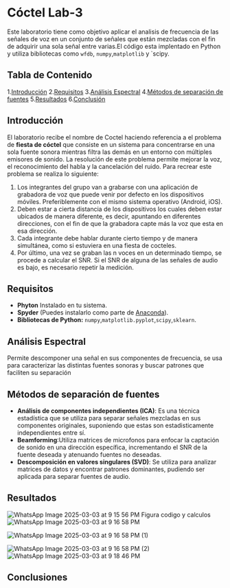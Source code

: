 # Cóctel Lab-3
Este laboratorio tiene como objetivo aplicar el analisis de frecuencia de las señales de voz en un conjunto de señales que están mezcladas con el fin de adquirir una sola señal entre varias.El código esta implentado en Python y utiliza bibliotecas como `wfdb`, `numpy`,`matplotlib` y `scipy.
## Tabla de Contenido
1.[Introducción](#introducción)
2.[Requisitos](#requisitos)
3.[Análisis Espectral](#Análisis_Espectral)
4.[Métodos de separación de fuentes](#Métodos_de_separación_de_fuentes)
5.[Resultados](#Resultados)
6.[Conclusión](#conclusión)

## Introducción
El laboratorio recibe el nombre de Coctel haciendo referencia a el problema de **fiesta de cóctel** que consiste en un sistema para concentrarse en una sola fuente sonora mientras filtra las demás en un entorno con múltiples emisores de sonido. La resolución de este problema permite mejorar la voz, el reconocimiento del habla y la cancelación del ruido. Para recrear este problema se realiza lo siguiente:

1. Los integrantes del grupo van a grabarse con una aplicación de grabadora de voz que puede venir por defecto en los dispositivos móviles. Preferiblemente con el mismo sistema operativo (Android, iOS).
2. Deben estar a cierta distancia de los dispositivos los cuales deben estar ubicados de manera diferente, es decir, apuntando en diferentes direcciones, con el fin de que la grabadora capte más la voz que esta en esa dirección.
3. Cada integrante debe hablar durante cierto tiempo y de manera simultánea, como si estuviera en una fiesta de cocteles.
4. Por último, una vez se graban las n voces en un determinado tiempo, se procede a calcular el SNR. Si el SNR de alguna de las señales de audio es bajo, es necesario repetir la medición.

## Requisitos 
- **Phyton** Instalado en tu sistema.
- **Spyder** (Puedes instalarlo como parte de [Anaconda](https://www.anaconda.com/)).
- **Bibliotecas de Python:** `numpy`,`matplotlib.pyplot`,`scipy`,`sklearn`.

## Análisis Espectral
Permite descomponer una señal en sus componentes de frecuencia, se usa para caracterizar las distintas fuentes sonoras y buscar patrones que faciliten su separación

## Métodos de separación de fuentes 
- **Análisis de componentes independientes (ICA)**: Es una técnica estadística que se utiliza para separar señales mezcladas en sus componentes originales, suponiendo que estas son estadisticamente independientes entre sí.
- **Beamforming**:Utiliza matrices de microfonos para enfocar la captación de sonido en una dirección específica, incrementando el SNR de la fuente deseada y atenuando fuentes no deseadas.
-  **Descomposición en valores singulares (SVD)**: Se utiliza para analizar matrices de datos y encontrar patrones dominantes, pudiendo ser aplicada para separar fuentes de audio.

## Resultados 
![WhatsApp Image 2025-03-03 at 9 15 56 PM](https://github.com/user-attachments/assets/9795c18b-3c34-47cf-a6f7-64472b7aca28)
Figura codigo y calculos 
![WhatsApp Image 2025-03-03 at 9 16 58 PM](https://github.com/user-attachments/assets/b32134c0-9ddc-46e3-904b-d54476306ec1)

![WhatsApp Image 2025-03-03 at 9 16 58 PM (1)](https://github.com/user-attachments/assets/e8d09631-99e1-4312-b20f-c37f45f4f6d1)

![WhatsApp Image 2025-03-03 at 9 16 58 PM (2)](https://github.com/user-attachments/assets/95280872-d3b8-4736-b008-80bf4fb69c23)
![WhatsApp Image 2025-03-03 at 9 18 46 PM](https://github.com/user-attachments/assets/c771d36a-9499-460d-8c21-fcadf576521e)

## Conclusiones




